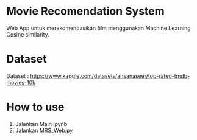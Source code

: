 # Movie Recomendation System
Web App untuk merekomendasikan film menggunakan Machine Learning Cosine similarity.

# Dataset
Dataset : https://www.kaggle.com/datasets/ahsanaseer/top-rated-tmdb-movies-10k

# How to use
1. Jalankan Main ipynb
2. Jalankan MRS_Web.py
